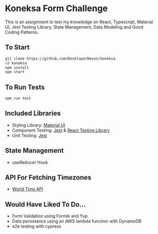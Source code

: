 # Koneksa Form Challenge

This is an assignment to test my knowledge on React, Typescript, Material UI, Jest Testing Library, State Management, Data Modeling and Good Coding Patterns.

## To Start

```bash
git clone https://github.com/DeveloperDevon/koneksa
cd koneksa
npm install
npm start
```

## To Run Tests
```bash
npm run test
```

## Included Libraries
- Styling Library: [Material UI](https://mui.com/)
- Component Testing: [Jest](https://jestjs.io/) & [React Testing Library](https://testing-library.com/)
- Unit Testing: [Jest](https://jestjs.io/)

## State Management
- useReducer Hook

## API For Fetching Timezones
- [World Time API](http://worldtimeapi.org/api/timezone)

## Would Have Liked To Do...
- Form Validation using Formik and Yup
- Data persistance using an AWS lambda function with DynamoDB
- e2e testing with cypress